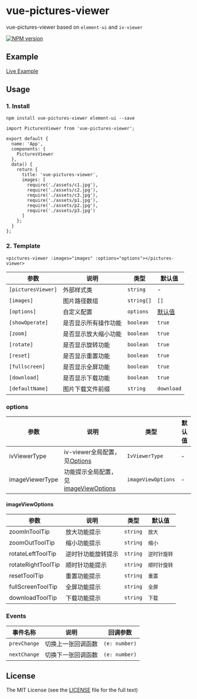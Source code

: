 # vue-pictures-viewer

vue-pictures-viewer based on `element-ui` and `iv-viewer`

[![NPM version](https://img.shields.io/npm/v/vue-pictures-viewer.svg)](https://www.npmjs.com/package/vue-pictures-viewer)

## Example

[Live Example](https://lzhd.github.io/vue-pictures-viewer/)

## Usage

### 1. Install

```
npm install vue-pictures-viewer element-ui --save
```

```vue
import PicturesViewer from 'vue-pictures-viewer';

export default {
  name: 'App',
  components: {
    PicturesViewer
  },
  data() {
    return {
      title: 'vue-pictures-viewer',
      images: [
        require('./assets/c1.jpg'),
        require('./assets/c2.jpg'),
        require('./assets/c3.jpg'),
        require('./assets/p1.jpg'),
        require('./assets/p2.jpg'),
        require('./assets/p3.jpg')
      ]
    };
  }
};
```

### 2. Template

```vue
<pictures-viewer :images="images" :options="options"></pictures-viewer>
```

| 参数 | 说明 | 类型 | 默认值 |
| --- | --- | --- | --- |
| `[picturesViewer]` | 外部样式类 | `string` | - |
| `[images]` | 图片路径数组 | `string[]` | `[]` |
| `[options]` | 自定义配置 | `options` | [默认值](#options) |
| `[showOperate]` | 是否显示所有操作功能 | `boolean` | `true` |
| `[zoom]` | 是否显示放大缩小功能 | `boolean` | `true` |
| `[rotate]` | 是否显示旋转功能 | `boolean` | `true` |
| `[reset]` | 是否显示重置功能 | `boolean` | `true` |
| `[fullscreen]` | 是否显示全屏功能 | `boolean` | `true` |
| `[download]` | 是否显示下载功能 | `boolean` | `true` |
| `[defaultName]` | 图片下载文件前缀 | `string` | `download` |

### options

| 参数 | 说明 | 类型 | 默认值 |
| --- | --- | --- | --- |
| ivViewerType | iv-viewer全局配置，见[Options](https://github.com/s-yadav/iv-viewer#Options) | `IvViewerType` | - |
| imageViewerType | 功能提示全局配置，见[imageViewOptions](#imageViewOptions) | `imageViewOptions` | - |

#### imageViewOptions

| 参数 | 说明 | 类型 | 默认值 |
| --- | --- | --- | --- |
| zoomInToolTip | 放大功能提示 | `string` | `放大` |
| zoomOutToolTip | 缩小功能提示 | `string` | `缩小` |
| rotateLeftToolTip | 逆时针功能旋转提示 | `string` | `逆时针旋转` |
| rotateRightToolTip | 顺时针功能提示 | `string` | `顺时针旋转` |
| resetToolTip | 重置功能提示 | `string` | `重置` |
| fullScreenToolTip | 全屏功能提示 | `string` | `全屏` |
| downloadToolTip | 下载功能提示 | `string` | `下载` |

### Events

| 事件名称 | 说明 | 回调参数 |
| --- | --- | --- |
| `prevChange` | 切换上一张回调函数 | `(e: number)` |
| `nextChange` | 切换下一张回调函数 | `(e: number)` |

## License

The MIT License (see the [LICENSE](https://github.com/lzhd/vue-pictures-viewer/blob/master/LICENSE) file for the full text)
